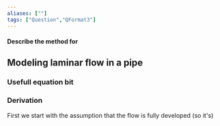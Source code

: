 ```yaml
---
aliases: [""]
tags: ["Question","QFormat3"]
---
```


#### Describe the method for
## Modeling laminar flow in a pipe
### Usefull equation bit


### Derivation
First we start with the assumption that the flow is fully developed (so it's)